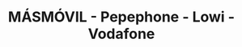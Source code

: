 ---
title: "MÁSMÓVIL - Pepephone - Lowi - Vodafone"
url: /valls/masmovil-pepephone-lowi-vodafone/
shop: teléfono móvil
---